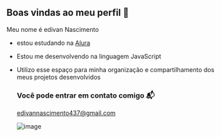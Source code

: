 ## Boas vindas ao meu perfil 🖤

Meu nome é edivan Nascimento

- estou estudando na [Alura](https://alura.com.br)
- Estou me desenvolvendo na linguagem JavaScript
- Utilizo esse espaço para minha organização e compartilhamento dos meus projetos desenvolvidos

  ### Você pode entrar em contato comigo 📬

  edivannascimento437@gmail.com


  ![image](https://github.com/Ed347/Ed347/assets/173722605/7d7f0d12-768e-4cf2-ad7f-81a9bc233bd2)


